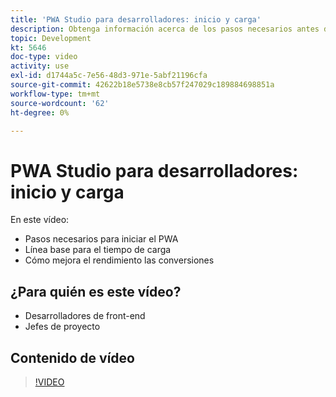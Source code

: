 ```yaml
---
title: 'PWA Studio para desarrolladores: inicio y carga'
description: Obtenga información acerca de los pasos necesarios antes del inicio del PWA ​, la línea de base para el tiempo de carga​ y cómo mejora el rendimiento las conversiones.
topic: Development
kt: 5646
doc-type: video
activity: use
exl-id: d1744a5c-7e56-48d3-971e-5abf21196cfa
source-git-commit: 42622b18e5738e8cb57f247029c189884698851a
workflow-type: tm+mt
source-wordcount: '62'
ht-degree: 0%

---
```


# PWA Studio para desarrolladores: inicio y carga

En este vídeo:

- Pasos necesarios para iniciar el PWA &#x200B;
- Línea base para el tiempo de carga&#x200B;
- Cómo mejora el rendimiento las conversiones

## ¿Para quién es este vídeo?

- Desarrolladores de front-end
- Jefes de proyecto

## Contenido de vídeo

>[!VIDEO](https://video.tv.adobe.com/v/35717?quality=12&learn=on)
